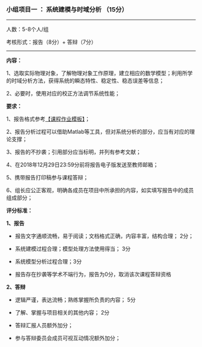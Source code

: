### 小组项目一 ： 系统建模与时域分析 （15分）

---

人数：5-8个人/组

考核形式：报告（8分）+ 答辩（7分）

---
**内容：**

1、选取实际物理对象，了解物理对象工作原理，建立相应的数学模型；利用所学的时域分析方法，获得系统的瞬态特性、稳定性、稳态误差等信息；

2、必要时，使用对应的校正方法调节系统性能；

**要求：**

1、报告格式参考[【课程作业模板】](http://www.liuchaos.cn/Mycourse/AutoControl/Materials/%E8%AF%BE%E7%A8%8B%E4%BD%9C%E4%B8%9A%E6%A8%A1%E6%9D%BF.doc)；

2、报告分析过程可以借助Matlab等工具，但对系统分析的部分，应当有对应的理论支撑；

3、报告的不抄袭；引用部分应当标明，并列有参考文献；

4、在2018年12月29日23:59分前将报告电子版发送至教师邮箱；

5、携带报告打印稿参与课程答辩；

6、组长应公正客观，明确各成员在项目中所承担的内容，如实填写报告中的成员组成部分；

**评分标准：**

**1、报告**

- 报告文字通顺流畅，易于阅读；文档格式正确，内容丰富，结构合理； 2分；

- 系统建模过程合理；模型处理方法使用得当； 3分

- 系统模型分析过程合理；3分

- 报告存在抄袭等学术不端行为，报告为0分，取消该次课程答辩资格


**2、答辩**

- 逻辑严谨，表达流畅；熟练掌握所负责的内容； 5分

- 了解、掌握与项目相关的其他内容； 2分

- 答辩汇报人员额外加分；

- 参与答辩委员会成员可视互动情况额外加分；
